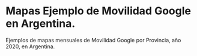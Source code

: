 # Mapas Ejemplo de Movilidad Google en Argentina. 
Ejemplos de mapas mensuales de Movilidad Google por Provincia, año 2020, en Argentina.
